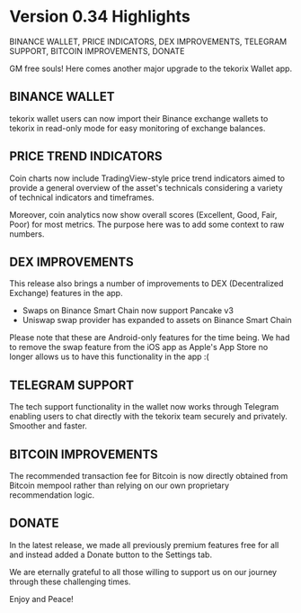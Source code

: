 # Version 0.34 Highlights

BINANCE WALLET, PRICE INDICATORS, DEX IMPROVEMENTS, TELEGRAM SUPPORT, BITCOIN IMPROVEMENTS, DONATE

GM free souls! Here comes another major upgrade to the tekorix Wallet app.

## BINANCE WALLET

tekorix wallet users can now import their Binance exchange wallets to tekorix in read-only mode for easy monitoring of exchange balances.

## PRICE TREND INDICATORS

Coin charts now include TradingView-style price trend indicators aimed to provide a general overview of the asset's technicals considering a variety of technical indicators and timeframes.

Moreover, coin analytics now show overall scores (Excellent, Good, Fair, Poor) for most metrics. The purpose here was to add some context to raw numbers.

## DEX IMPROVEMENTS

This release also brings a number of improvements to DEX (Decentralized Exchange) features in the app.

- Swaps on Binance Smart Chain now support Pancake v3
- Uniswap swap provider has expanded to assets on Binance Smart Chain

Please note that these are Android-only features for the time being. We had to remove the swap feature from the iOS app as Apple's App Store no longer allows us to have this functionality in the app :(

## TELEGRAM SUPPORT

The tech support functionality in the wallet now works through Telegram enabling users to chat directly with the tekorix team securely and privately. Smoother and faster.

## BITCOIN IMPROVEMENTS

The recommended transaction fee for Bitcoin is now directly obtained from Bitcoin mempool rather than relying on our own proprietary recommendation logic.

## DONATE

In the latest release, we made all previously premium features free for all and instead added a Donate button to the Settings tab.

We are eternally grateful to all those willing to support us on our journey through these challenging times.

Enjoy and Peace!
